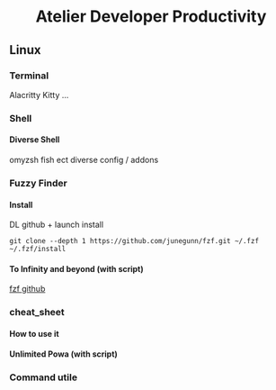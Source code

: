<h1 align="center">Atelier Developer Productivity</h1>

## Linux

### Terminal

Alacritty Kitty ...

### Shell

#### Diverse Shell
omyzsh fish ect
diverse config / addons

### Fuzzy Finder

#### Install

DL github + launch install

    git clone --depth 1 https://github.com/junegunn/fzf.git ~/.fzf
    ~/.fzf/install

#### To Infinity and beyond (with script)
[fzf github](https://github.com/junegunn/fzf)
### cheat_sheet

#### How to use it
#### Unlimited Powa (with script)

### Command utile
